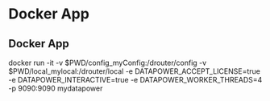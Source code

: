 # Docker App

## Docker App
docker run -it   -v $PWD/config_myConfig:/drouter/config   -v $PWD/local_mylocal:/drouter/local   -e DATAPOWER_ACCEPT_LICENSE=true   -e DATAPOWER_INTERACTIVE=true   -e DATAPOWER_WORKER_THREADS=4   -p 9090:9090   mydatapower
